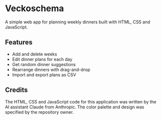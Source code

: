 # Veckoschema 

A simple web app for planning weekly dinners built with HTML, CSS and JavaScript.

## Features
- Add and delete weeks 
- Edit dinner plans for each day
- Get random dinner suggestions 
- Rearrange dinners with drag-and-drop
- Import and export plans as CSV

## Credits
The HTML, CSS and JavaScript code for this application was written by the AI assistant Claude from Anthropic. The color palette and design was specified by the repository owner.
